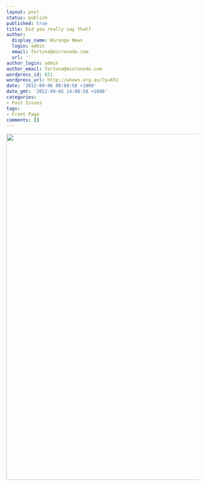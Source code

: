 ```yaml
---
layout: post
status: publish
published: true
title: Did you really say that?
author:
  display_name: Waranga News
  login: admin
  email: fortuna@micronode.com
  url: ''
author_login: admin
author_email: fortuna@micronode.com
wordpress_id: 651
wordpress_url: http://wnews.org.au/?p=651
date: '2012-09-06 00:08:58 +1000'
date_gmt: '2012-09-05 14:08:58 +1000'
categories:
- Past Issues
tags:
- Front Page
comments: []
---
```

<p><a href="http://wnews.org.au/wp-content/uploads/2012/09/frontpage-20120906.pdf"><img class="alignnone size-full wp-image-648" title="Front Page - September 6, 2012" alt="" src="http://wnews.org.au/wp-content/uploads/2012/09/frontpage-20120906.png" width="624" height="907" /></a></p>
